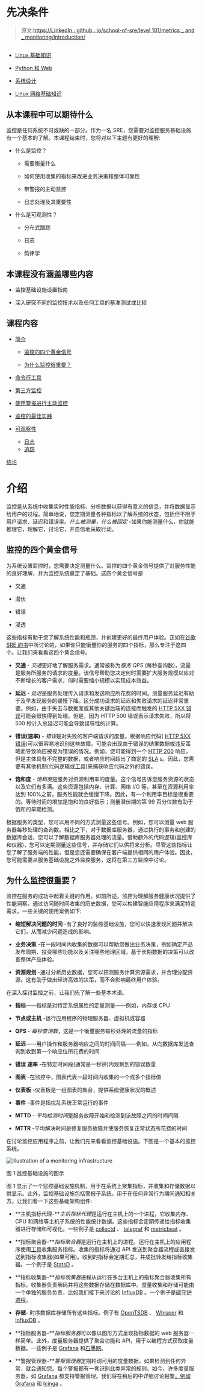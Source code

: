 # 先决条件

> 原文:[https://LinkedIn . github . io/school-of-sre/level 101/metrics _ and _ monitoring/introduction/](https://linkedin.github.io/school-of-sre/level101/metrics_and_monitoring/introduction/)

## 

*   [Linux 基础知识](https://linkedin.github.io/school-of-sre/level101/linux_basics/intro/)

*   [Python 和 Web](https://linkedin.github.io/school-of-sre/level101/python_web/intro/)

*   [系统设计](https://linkedin.github.io/school-of-sre/level101/systems_design/intro/)

*   [Linux 网络基础知识](https://linkedin.github.io/school-of-sre/level101/linux_networking/intro/)

## 从本课程中可以期待什么

监控是任何系统不可或缺的一部分。作为一名 SRE，您需要对监控服务基础设施有一个基本的了解。本课程结束时，您将对以下主题有更好的理解:

*   什么是监控？

    *   需要衡量什么

    *   如何使用收集的指标来改进业务决策和整体可靠性

    *   带警报的主动监控

    *   日志处理及其重要性

*   什么是可观测性？

    *   分布式跟踪

    *   日志

    *   韵律学

## 本课程没有涵盖哪些内容

*   监控基础设施设置指南

*   深入研究不同的监控技术以及任何工具的基准测试或比较

## 课程内容

*   [简介](https://linkedin.github.io/school-of-sre/level101/metrics_and_monitoring/introduction/#introduction)

    *   [监控的四个黄金信号](https://linkedin.github.io/school-of-sre/level101/metrics_and_monitoring/introduction/#four-golden-signals-of-monitoring)

    *   [为什么监控很重要？](https://linkedin.github.io/school-of-sre/level101/metrics_and_monitoring/introduction/#why-is-monitoring-important)

*   [命令行工具](https://linkedin.github.io/school-of-sre/level101/metrics_and_monitoring/command-line_tools/)

*   [第三方监控](https://linkedin.github.io/school-of-sre/level101/metrics_and_monitoring/third-party_monitoring/)

*   [使用警报进行主动监控](https://linkedin.github.io/school-of-sre/level101/metrics_and_monitoring/alerts/)

*   [监控的最佳实践](https://linkedin.github.io/school-of-sre/level101/metrics_and_monitoring/best_practices/)

*   [可观察性](https://linkedin.github.io/school-of-sre/level101/metrics_and_monitoring/observability/)

    *   [日志](https://linkedin.github.io/school-of-sre/level101/metrics_and_monitoring/observability/#logs)
    *   [追踪](https://linkedin.github.io/school-of-sre/level101/metrics_and_monitoring/bservability/#tracing)

[结论](https://linkedin.github.io/school-of-sre/level101/metrics_and_monitoring/conclusion/)

# 介绍

监控是从系统中收集实时性能指标、分析数据以获得有意义的信息，并将数据显示给用户的过程。简单地说，您定期测量各种指标以了解系统的状态，包括但不限于用户请求、延迟和错误率。*什么被测量，什么被固定* -如果你能测量什么，你就能推理它，理解它，讨论它，并自信地采取行动。

## 监控的四个黄金信号

为系统设置监控时，您需要决定测量什么。监控的四个黄金信号提供了对服务性能的良好理解，并为监控系统奠定了基础。这四个黄金信号是

*   交通

*   潜伏

*   错误

*   浸透

这些指标有助于您了解系统性能和瓶颈，并创建更好的最终用户体验。正如在[谷歌 SRE 的书](https://sre.google/sre-book/monitoring-distributed-systems/)中所讨论的，如果你只能衡量你的服务的四个指标，那么专注于这四个。让我们来看看这四个黄金信号。

*   **交通** - *交通*更好地了解服务需求。通常被称为*服务 QPS* (每秒查询数)，流量是服务所服务的请求的度量。该信号帮助您决定何时需要扩大服务规模以应对不断增长的客户需求，何时需要缩小规模以实现成本效益。

*   **延迟** - *延迟*是服务处理传入请求和发送响应所花费的时间。测量服务延迟有助于及早发现服务的缓慢下降。区分成功请求的延迟和失败请求的延迟非常重要。例如，由于失去与数据库或其他关键后端的连接而触发的 [HTTP 5XX 错误](https://developer.mozilla.org/en-US/docs/Web/HTTP/Status#server_error_responses)可能会很快得到处理。但是，因为 HTTP 500 错误表示请求失败，所以将 500 秒计入总延迟可能会导致误导性的计算。

*   **错误(速率)** - *错误*是对失败的客户端请求的度量。根据响应代码( [HTTP 5XX 错误](https://developer.mozilla.org/en-US/docs/Web/HTTP/Status#server_error_responses))可以很容易地识别这些故障。可能会出现由于错误的结果数据或违反策略而导致响应被视为错误的情况。例如，您可能得到一个 [HTTP 200](https://developer.mozilla.org/en-US/docs/Web/HTTP/Status/200) 响应，但是主体具有不完整的数据，或者响应时间超出了商定的 [SLA](https://en.wikipedia.org/wiki/Service-level_agreement) s。因此，您需要有其他机制(代码逻辑或[工具](https://en.wikipedia.org/wiki/Instrumentation_(computer_programming)))来捕获响应代码之外的错误。

*   **饱和度** - *饱和度*是服务对资源利用率的度量。这个信号告诉您服务资源的状态以及它们有多满。这些资源包括内存、计算、网络 I/O 等。甚至在资源利用率达到 100%之前，服务性能就会缓慢下降。因此，有一个利用率目标是很重要的。等待时间的增加是饱和的良好指示；测量潜伏期的第 99 百分位数有助于饱和的早期检测。

根据服务的类型，您可以用不同的方式测量这些信号。例如，您可以测量 web 服务器每秒处理的查询数。相比之下，对于数据库服务器，通过执行的事务和创建的数据库会话，您可以了解数据库服务器处理的流量。借助额外的代码逻辑(监控库和仪器)，您可以定期测量这些信号，并存储它们以供将来分析。尽管这些指标让您了解了服务端的性能，但是您还需要确保在客户端提供相同的用户体验。因此，您可能需要从服务基础设施之外监控服务，这将在第三方监控中讨论。

## 为什么监控很重要？

监控在服务的成功中起着关键的作用。如前所述，监控为理解服务健康状况提供了性能洞察。通过访问随时间收集的历史数据，您可以构建智能应用程序来满足特定需求。一些关键的使用案例如下:

*   **缩短解决问题的时间** -有了良好的监控基础设施，您可以快速发现问题并解决它们，从而减少问题造成的影响。

*   **业务决策** -在一段时间内收集的数据可以帮助您做出业务决策，例如确定产品发布周期、投资哪些功能以及关注哪些地理区域。基于长期数据的决策可以改善整体产品体验。

*   **资源规划** -通过分析历史数据，您可以预测服务计算资源需求，并合理分配资源。这有助于做出经济高效的决策，而不会影响最终用户体验。

在深入探讨监控之前，让我们先了解一些基本术语。

*   **指标**——指标是对特定系统属性的定量测量——例如，内存或 CPU

*   **节点或主机** -运行应用程序的物理服务器、虚拟机或容器

*   **QPS** - *每秒查询数*，这是一个衡量服务每秒处理的流量的指标

*   **延迟**——用户操作和服务器响应之间的时间间隔——例如，从向数据库发送查询到收到第一个响应位所花费的时间

*   **错误** **速率** -在特定时间段(通常是一秒钟)内观察到的错误数量

*   **图表** -在监控中，图表代表一段时间内收集的一个或多个指标值

*   **仪表板** -仪表板是一组图表的集合，提供系统健康状况的概述

*   **事件** -事件是指扰乱系统正常运行的事件

*   **MTTD** - *平均检测时间*是服务故障开始和检测到该故障之间的时间间隔

*   **MTTR** -平均解决时间是修复服务故障并使服务恢复正常状态所花费的时间

在讨论监控应用程序之前，让我们先来看看监控基础设施。下图是一个基本的监控系统。

![Illustration of a monitoring infrastructure](../Images/07994435844ba43c0c761f1d00025f8a.png)

图 1:监控基础设施的图示

图 1 显示了一个监控基础设施机制，用于在系统上聚集指标，并收集和存储数据以供显示。此外，监控基础设施包括警报子系统，用于在任何异常行为期间通知相关方。让我们看一下这些基础架构组件:

*   **主机指标代理-***主机指标代理*是运行在主机上的一个进程，它收集内存、CPU 和网络等主机子系统的性能统计数据。这些指标会定期传递给指标收集器进行存储和可视化。一些例子是 [collectd](https://collectd.org/) 、 [telegraf](https://www.influxdata.com/time-series-platform/telegraf/) 和 [metricbeat](https://www.elastic.co/beats/metricbeat) 。

*   **指标聚合器-***指标聚合器*是运行在主机上的进程。运行在主机上的应用程序使用[工具](https://en.wikipedia.org/wiki/Instrumentation_(computer_programming))收集服务指标。收集的指标将通过 API 发送到聚合器流程或直接发送到指标收集器(如果可用)。收到的指标会定期汇总，并成批转发给指标收集器。一个例子是 [StatsD](https://github.com/statsd/statsd) 。

*   **指标收集器-***指标收集器*进程从运行在多台主机上的指标聚合器收集所有指标。收集器负责解码并将这些数据存储在数据库中。度量收集和存储可能由一个单独的服务负责，比如我们接下来讨论的 [InfluxDB](https://www.influxdata.com/) 。一个例子是[碳守护进程](https://graphite.readthedocs.io/en/latest/carbon-daemons.html)。

*   **存储-** 时序数据库存储所有这些指标。例子有 [OpenTSDB](http://opentsdb.net/) 、 [Whisper](https://graphite.readthedocs.io/en/stable/whisper.html) 和 [InfluxDB](https://www.influxdata.com/) 。

*   **指标服务器-***指标服务器*可以像以图形方式呈现指标数据的 web 服务器一样简单。此外，度量服务器提供了聚合功能和 API，用于以编程方式获取度量数据。一些例子是 [Grafana](https://github.com/grafana/grafana) 和[石墨网](https://github.com/graphite-project/graphite-web)。

*   **警报管理器-***警报管理器*定期轮询可用的度量数据，如果检测到任何异常，就会通知您。每个警报都有一套识别此类异常的规则。如今，许多度量服务器，如 [Grafana](https://github.com/grafana/grafana) 都支持警报管理。我们将在稍后的中详细讨论报警[。例如](#proactive-monitoring-using-alerts) [Grafana](https://github.com/grafana/grafana) 和 [Icinga](https://icinga.com/) 。